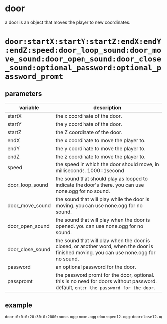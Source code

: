 # door

a door is an object that moves the player to new coordinates.

# `door:startX:startY:startZ:endX:endY:endZ:speed:door_loop_sound:door_move_sound:door_open_sound:door_close_sound:optional_password:optional_password_promt`

## parameters
variable | description
---|---
startX | the x coordinate of the door.
startY | the y coordinate of the door.
startZ | the Z coordinate of the door.
endX | the x coordinate to move the player to.
endY | the y coordinate to move the player to.
endZ | the z coordinate to move the player to.
speed | the speed in which the door should move, in milliseconds. 1000=1second
door_loop_sound | the sound that should play as looped to indicate the door's there. you can use none.ogg for no sound.
door_move_sound | the sound that will play while the door is moving. you can use none.ogg for no sound.
door_open_sound | the sound that will play when the door is opened. you can use none.ogg for no sound.
door_close_sound | the sound that will play when the door is closed, or another word, when the door is finished moving. you can use none.ogg for no sound.
password | an optional password for the door.
passpromt | the password promt for the door, optional. this is no need for doors without password. default, `enter the password for the door`.

## example

```
door:0:0:0:20:30:0:2000:none.ogg:none.ogg:dooropen12.ogg:doorclose12.ogg
```
